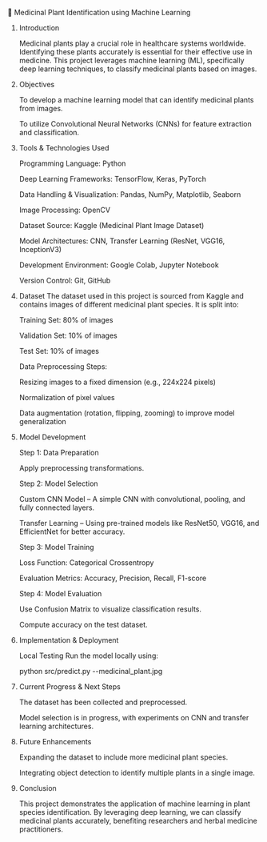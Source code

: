 🌿 Medicinal Plant Identification using Machine Learning

 1. Introduction

    Medicinal plants play a crucial role in healthcare systems worldwide. Identifying these plants accurately is essential for their effective use in medicine. This project leverages machine learning (ML), specifically deep learning techniques, to classify medicinal plants based on images.


2. Objectives

   To develop a machine learning model that can identify medicinal plants from images.

   To utilize Convolutional Neural Networks (CNNs) for feature extraction and classification.


3. Tools & Technologies Used

   Programming Language: Python

   Deep Learning Frameworks: TensorFlow, Keras, PyTorch

   Data Handling & Visualization: Pandas, NumPy, Matplotlib, Seaborn

   Image Processing: OpenCV

   Dataset Source: Kaggle (Medicinal Plant Image Dataset)

   Model Architectures: CNN, Transfer Learning (ResNet, VGG16, InceptionV3)

   Development Environment: Google Colab, Jupyter Notebook

   Version Control: Git, GitHub


4. Dataset
    The dataset used in this project is sourced from Kaggle and contains images of different medicinal plant species. It is split into:

    Training Set: 80% of images

    Validation Set: 10% of images

    Test Set: 10% of images

    Data Preprocessing Steps:

    Resizing images to a fixed dimension (e.g., 224x224 pixels)

    Normalization of pixel values

    Data augmentation (rotation, flipping, zooming) to improve model generalization


5. Model Development

   Step 1: Data Preparation

    Apply preprocessing transformations.

   Step 2: Model Selection

    Custom CNN Model – A simple CNN with convolutional, pooling, and fully connected layers.

    Transfer Learning – Using pre-trained models like ResNet50, VGG16, and EfficientNet for better accuracy.

   Step 3: Model Training

    Loss Function: Categorical Crossentropy

    Evaluation Metrics: Accuracy, Precision, Recall, F1-score

   Step 4: Model Evaluation

    Use Confusion Matrix to visualize classification results.

    Compute accuracy on the test dataset.


6. Implementation & Deployment

    Local Testing
    Run the model locally using:

    python src/predict.py --medicinal_plant.jpg

7. Current Progress & Next Steps

   The dataset has been collected and preprocessed.

   Model selection is in progress, with experiments on CNN and transfer learning architectures.

8. Future Enhancements

   Expanding the dataset to include more medicinal plant species.

   Integrating object detection to identify multiple plants in a single image.


9. Conclusion

   This project demonstrates the application of machine learning in plant species identification. By leveraging deep learning, we can classify medicinal plants accurately, benefiting researchers and herbal medicine practitioners.







